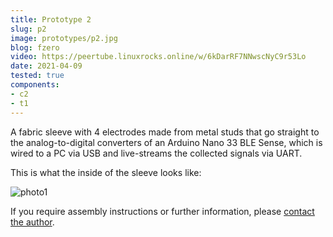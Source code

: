 ```yaml
---
title: Prototype 2
slug: p2
image: prototypes/p2.jpg
blog: fzero
video: https://peertube.linuxrocks.online/w/6kDarRF7NNwscNyC9r53Lo
date: 2021-04-09
tested: true
components:
- c2
- t1
---
```


A fabric sleeve with 4 electrodes made from metal studs that go straight to the
analog-to-digital converters of an Arduino Nano 33 BLE Sense, which is wired to
a PC via USB and live-streams the collected signals via UART.

This is what the inside of the sleeve looks like:

![photo1](/img/prototypes/p2_inside.jpg)

If you require assembly instructions or further information, please [contact the author](/faq).

